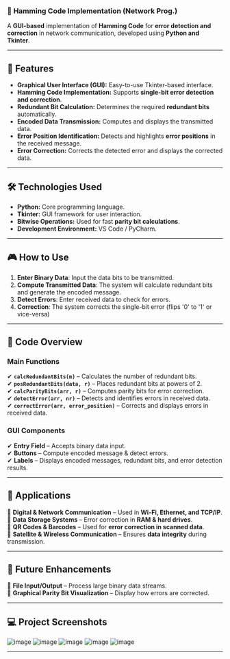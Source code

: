 ### 🔢 **Hamming Code Implementation (Network Prog.)**
A **GUI-based** implementation of **Hamming Code** for **error detection and correction** in network communication, developed using **Python and Tkinter**.

---

## 🚀 **Features**
- **Graphical User Interface (GUI):** Easy-to-use Tkinter-based interface.
- **Hamming Code Implementation:** Supports **single-bit error detection and correction**.
- **Redundant Bit Calculation:** Determines the required **redundant bits** automatically.
- **Encoded Data Transmission:** Computes and displays the transmitted data.
- **Error Position Identification:** Detects and highlights **error positions** in the received message.
-  **Error Correction:** Corrects the detected error and displays the corrected data.

---

## 🛠 **Technologies Used**
- **Python:** Core programming language.
- **Tkinter:** GUI framework for user interaction.
- **Bitwise Operations:** Used for fast **parity bit calculations**.
- **Development Environment:** VS Code / PyCharm.

---

## 🎮 **How to Use**
1. **Enter Binary Data**: Input the data bits to be transmitted.
2. **Compute Transmitted Data**: The system will calculate redundant bits and generate the encoded message.
3. **Detect Errors**: Enter received data to check for errors.
4. **Correction**: The system corrects the single-bit error (flips '0' to '1' or vice-versa)

---

## 📜 **Code Overview**
### **Main Functions**
✔ **`calcRedundantBits(m)`** – Calculates the number of redundant bits.  
✔ **`posRedundantBits(data, r)`** – Places redundant bits at powers of 2.  
✔ **`calcParityBits(arr, r)`** – Computes parity bits for error correction.  
✔ **`detectError(arr, nr)`** – Detects and identifies errors in received data.  
✔ **`correctError(arr, error_position)`** – Corrects and displays   errors in received data.  

### **GUI Components**
✔ **Entry Field** – Accepts binary data input.  
✔ **Buttons** – Compute encoded message & detect errors.  
✔ **Labels** – Displays encoded messages, redundant bits, and error detection results.  

---

## 📌 **Applications**
🔹 **Digital & Network Communication** – Used in **Wi-Fi, Ethernet, and TCP/IP**.  
🔹 **Data Storage Systems** – Error correction in **RAM & hard drives**.  
🔹 **QR Codes & Barcodes** – Used for **error correction in scanned data**.  
🔹 **Satellite & Wireless Communication** – Ensures **data integrity** during transmission.  

---

## 🎯 **Future Enhancements**
🔹 **File Input/Output** – Process large binary data streams.  
🔹 **Graphical Parity Bit Visualization** – Display how errors are corrected.  

---

## 💻 **Project Screenshots**

![image](https://github.com/user-attachments/assets/719b41b1-4578-45c2-9291-276b924b0f5d)
![image](https://github.com/user-attachments/assets/90a3b9fc-7f33-4cac-86c7-fcf373805a2d)
![image](https://github.com/user-attachments/assets/38f609d4-b3be-475d-a176-3583b8e6d96b)
![image](https://github.com/user-attachments/assets/02483b82-85df-417a-941a-0d7d013ab8e0)
![image](https://github.com/user-attachments/assets/2b790ebc-80e3-48a1-97ee-7068fbfbc50c)

---
